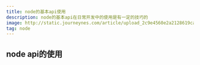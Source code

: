 ```yaml
---
title: node的基本api使用
description: node的基本api在日常开发中的使用是有一定的技巧的
image: http://static.journeynes.com/article/upload_2c9e4560e2a2128619ca960516695465.png
tag: node
---
```


## node api的使用